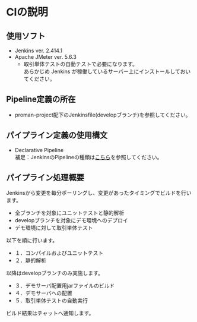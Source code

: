 # CIの説明

## 使用ソフト

- Jenkins ver. 2.414.1
- Apache JMeter ver. 5.6.3
   - 取引単体テストの自動テストで必要になります。  
     あらかじめ Jenkins が稼働しているサーバー上にインストールしておいてください。

## Pipeline定義の所在

- proman-project配下のJenkinsfile(developブランチ)を参照してください。

## パイプライン定義の使用構文

-  Declarative Pipeline  
   補足：JenkinsのPipelineの種類は[こちら](https://jenkins.io/doc/book/pipeline/)を参照してください。

## パイプライン処理概要

Jenkinsから変更を毎分ポーリングし、変更があったタイミングでビルドを行います。

- 全ブランチを対象にユニットテストと静的解析
- developブランチを対象にデモ環境へのデプロイ
- デモ環境に対して取引単体テスト

以下を順に行います。

- １．コンパイルおよびユニットテスト
- ２．静的解析

以降はdevelopブランチのみ実施します。

- ３．デモサーバ配置用jarファイルのビルド
- ４．デモサーバへの配置
- ５．取引単体テストの自動実行

ビルド結果はチャットへ通知します。
